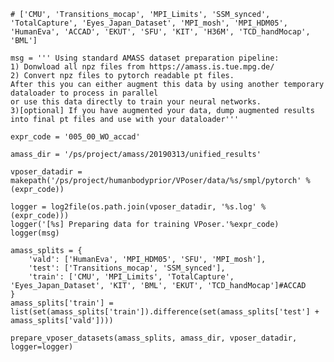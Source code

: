     # ['CMU', 'Transitions_mocap', 'MPI_Limits', 'SSM_synced', 'TotalCapture', 'Eyes_Japan_Dataset', 'MPI_mosh', 'MPI_HDM05', 'HumanEva', 'ACCAD', 'EKUT', 'SFU', 'KIT', 'H36M', 'TCD_handMocap', 'BML']

    msg = ''' Using standard AMASS dataset preparation pipeline: 
    1) Donwload all npz files from https://amass.is.tue.mpg.de/ 
    2) Convert npz files to pytorch readable pt files. 
    After this you can either augment this data by using another temporary dataloader to process in parallel 
    or use this data directly to train your neural networks.
    3)[optional] If you have augmented your data, dump augmented results into final pt files and use with your dataloader'''

    expr_code = '005_00_WO_accad'

    amass_dir = '/ps/project/amass/20190313/unified_results'

    vposer_datadir = makepath('/ps/project/humanbodyprior/VPoser/data/%s/smpl/pytorch' % (expr_code))

    logger = log2file(os.path.join(vposer_datadir, '%s.log' % (expr_code)))
    logger('[%s] Preparing data for training VPoser.'%expr_code)
    logger(msg)
    
    amass_splits = {
        'vald': ['HumanEva', 'MPI_HDM05', 'SFU', 'MPI_mosh'],
        'test': ['Transitions_mocap', 'SSM_synced'],
        'train': ['CMU', 'MPI_Limits', 'TotalCapture', 'Eyes_Japan_Dataset', 'KIT', 'BML', 'EKUT', 'TCD_handMocap']#ACCAD
    }
    amass_splits['train'] = list(set(amass_splits['train']).difference(set(amass_splits['test'] + amass_splits['vald'])))

    prepare_vposer_datasets(amass_splits, amass_dir, vposer_datadir, logger=logger)
